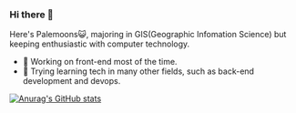 ### Hi there 👋
Here's Palemoons😺, majoring in GIS(Geographic Infomation Science) but keeping enthusiastic with computer technology.

- 🔭 Working on front-end most of the time.
- 🌱 Trying learning tech in many other fields, such as back-end development and devops.

[![Anurag's GitHub stats](https://github-readme-stats.vercel.app/api?username=palemoons&count_private=true&show_icons=true)](https://github.com/anuraghazra/github-readme-stats)
<!--
**palemoons/palemoons** is a ✨ _special_ ✨ repository because its `README.md` (this file) appears on your GitHub profile.

Here are some ideas to get you started:

- 🔭 I’m currently working on ...
- 🌱 I’m currently learning ...
- 👯 I’m looking to collaborate on ...
- 🤔 I’m looking for help with ...
- 💬 Ask me about ...
- 📫 How to reach me: ...
- 😄 Pronouns: ...
- ⚡ Fun fact: ...
-->
